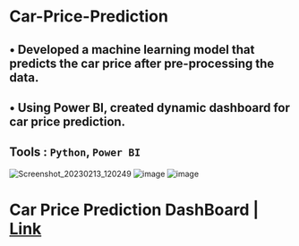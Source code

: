 # **Car-Price-Prediction**

##  • Developed a machine learning model that predicts the car price after pre-processing the data.
##  • Using Power BI, created dynamic dashboard for car price prediction.

##   Tools : `Python`, `Power BI`
![Screenshot_20230213_120249](https://user-images.githubusercontent.com/116962572/218387608-81bd55f8-2a74-4307-bf8f-05379a47d2e0.png)
![image](https://user-images.githubusercontent.com/116962572/218387740-6a8426fc-c954-4c58-8ac8-310c7c2d0929.png)
![image](https://user-images.githubusercontent.com/116962572/218387790-13cc0488-7e67-458a-9021-e87b27589933.png)


# Car Price Prediction DashBoard | [Link](https://app.powerbi.com/groups/me/reports/b6942304-7504-47a5-8860-12fd2f6626f4/ReportSection)
